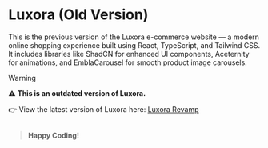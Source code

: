 # Luxora (Old Version)

This is the previous version of the Luxora e-commerce website — a modern online shopping experience built using React, TypeScript, and Tailwind CSS. It includes libraries like ShadCN for enhanced UI components, Aceternity for animations, and EmblaCarousel for smooth product image carousels.

> [!Warning]  
> ⚠️ **This is an outdated version of Luxora.**
> 
> 👉  View the latest version of Luxora here: [Luxora Revamp](https://github.com/devJennyy/luxora-revamp)

##
> **Happy Coding!**



